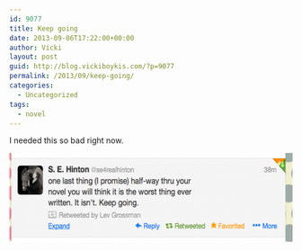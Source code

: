 ```yaml
---
id: 9077
title: Keep going
date: 2013-09-06T17:22:00+00:00
author: Vicki
layout: post
guid: http://blog.vickiboykis.com/?p=9077
permalink: /2013/09/keep-going/
categories:
  - Uncategorized
tags:
  - novel
---
```

I needed this so bad right now.

[<img class="aligncenter size-medium wp-image-9078" alt="Screen Shot 2013-09-06 at 5.21.00 PM" src="https://raw.githubusercontent.com/veekaybee/wlb/gh-pages/assets/images/2013/09/Screen-Shot-2013-09-06-at-5.21.00-PM-580x158.png" width="580" height="158" />](https://raw.githubusercontent.com/veekaybee/wlb/gh-pages/assets/images/2013/09/Screen-Shot-2013-09-06-at-5.21.00-PM.png)